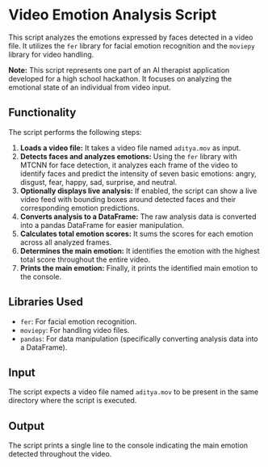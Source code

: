 # Video Emotion Analysis Script

This script analyzes the emotions expressed by faces detected in a video file. It utilizes the `fer` library for facial emotion recognition and the `moviepy` library for video handling.

**Note:** This script represents one part of an AI therapist application developed for a high school hackathon. It focuses on analyzing the emotional state of an individual from video input.

## Functionality

The script performs the following steps:

1.  **Loads a video file:** It takes a video file named `aditya.mov` as input.
2.  **Detects faces and analyzes emotions:** Using the `fer` library with MTCNN for face detection, it analyzes each frame of the video to identify faces and predict the intensity of seven basic emotions: angry, disgust, fear, happy, sad, surprise, and neutral.
3.  **Optionally displays live analysis:** If enabled, the script can show a live video feed with bounding boxes around detected faces and their corresponding emotion predictions.
4.  **Converts analysis to a DataFrame:** The raw analysis data is converted into a pandas DataFrame for easier manipulation.
5.  **Calculates total emotion scores:** It sums the scores for each emotion across all analyzed frames.
6.  **Determines the main emotion:** It identifies the emotion with the highest total score throughout the entire video.
7.  **Prints the main emotion:** Finally, it prints the identified main emotion to the console.

## Libraries Used

* `fer`: For facial emotion recognition.
* `moviepy`: For handling video files.
* `pandas`: For data manipulation (specifically converting analysis data into a DataFrame).

## Input

The script expects a video file named `aditya.mov` to be present in the same directory where the script is executed.

## Output

The script prints a single line to the console indicating the main emotion detected throughout the video.
